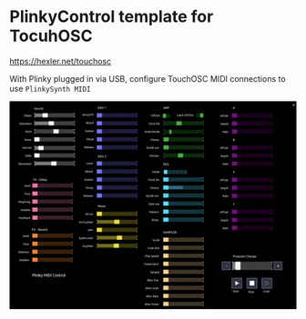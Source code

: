 # PlinkyControl template for TocuhOSC 


https://hexler.net/touchosc  

With Plinky plugged in via USB, configure TouchOSC MIDI connections to use `PlinkySynth MIDI`

![<# plinkcontrol #>](plinkcontrol.png "plinkcontrol")

